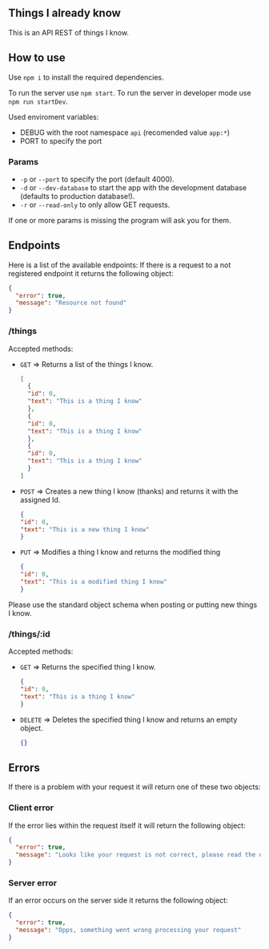 ## Things I already know

This is an API REST of things I know.

## How to use

Use `npm i` to install the required dependencies.

To run the server use `npm start`.
To run the server in developer mode use `npm run startDev`.

Used enviroment variables:

- DEBUG with the root namespace `api` (recomended value `app:*`)
- PORT to specify the port

### Params

- `-p` or `--port` to specify the port (default 4000).
- `-d` or `--dev-database` to start the app with the development database (defaults to production database!).
- `-r` or `--read-only` to only allow GET requests.

If one or more params is missing the program will ask you for them.

## Endpoints

Here is a list of the available endpoints:
If there is a request to a not registered endpoint it returns the following object:

```JSON
{
  "error": true,
  "message": "Resource not found"
}
```

### /things

Accepted methods:

- `GET` => Returns a list of the things I know.

  ```JSON
  [
    {
    "id": 0,
    "text": "This is a thing I know"
    },
    {
    "id": 0,
    "text": "This is a thing I know"
    },
    {
    "id": 0,
    "text": "This is a thing I know"
    }
  ]
  ```

- `POST` => Creates a new thing I know (thanks) and returns it with the assigned Id.

  ```JSON
  {
  "id": 0,
  "text": "This is a new thing I know"
  }
  ```

- `PUT` => Modifies a thing I know and returns the modified thing
  ```JSON
  {
  "id": 0,
  "text": "This is a modified thing I know"
  }
  ```

Please use the standard object schema when posting or putting new things I know.

### /things/:id

Accepted methods:

- `GET` => Returns the specified thing I know.

  ```JSON
  {
  "id": 0,
  "text": "This is a thing I know"
  }
  ```

- `DELETE` => Deletes the specified thing I know and returns an empty object.
  ```JSON
  {}
  ```

## Errors

If there is a problem with your request it will return one of these two objects:

### Client error

If the error lies within the request itself it will return the following object:

```JSON
{
  "error": true,
  "message": "Looks like your request is not correct, please read the documentation!"
}
```

### Server error

If an error occurs on the server side it returns the following object:

```JSON
{
  "error": true,
  "message": "Opps, something went wrong processing your request"
}
```
